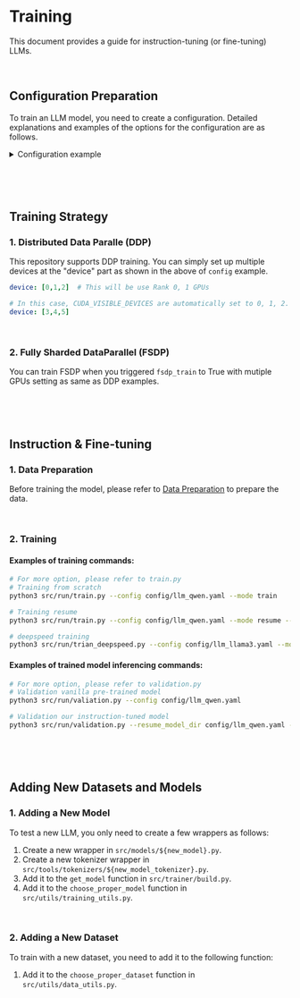 # Training
This document provides a guide for instruction-tuning (or fine-tuning) LLMs.

&nbsp;

## Configuration Preparation
To train an LLM model, you need to create a configuration. Detailed explanations and examples of the options for the configuration are as follows.
<details>
<summary>Configuration example</summary>

```yaml
# base
seed: 0
deterministic: True
model: llama3.1
model_size: 8b     # valid pattern examples: 10b, 1.2b, 2.8, 5 (you can omit b character)

# data config
data_train_type: ['qa']
data_path: ['/llm_data/training_dataset/incorporated_ner_data_v1']
template_dir: [templates/llama3_templates]   # list(directory) or directory, if null, template will be chosen according to the {data_path}/templates.

# project config
project: /full_training/output/llama3.1
name: full_test

# environment config
device: [0]
bit: bfloat16                 # [4, 8, 16, 32] or string like "float16" or "bfloat16", etc.
quant_config: False    # str, if you set bit as 4 or 8, you have to insert appropriate quantization config, or assertion error will occur. It only activate when you set bit to 4 or 8.
attn_implementation: null      # [flash_attention_2, sdpa, eager], if null, None default value will be applied.
load_unnecessary_half: False    # recommend to set True if you set bit to 16 (4, 8bit model automatically loads neccesaries to 32bit)
half_inference: False

# FSDP training configs
fsdp_train: False
fsdp_hyperparameters:
    cpu_offload: True
    amp_training: True
    wrap_policy: size_based     # [size_based, transformer_based]
    size_based:
        min_num_params: 10000     # integer value
    transformer_based:
        fsdp_layer_cls: null    # List of modules to apply FSDP

# data config
max_length: 8192
is_multi_turn: False
add_bos_token_when_response_start: True
add_eos_token_when_response_end: True
data_verbose: False

# tokenizer config (I recommend to double check the tokenizer's special token map)
pad_token_id: 128002     # [add, null, int] if null, tokenizer pad_token_id will not be overrided
bos_token_id: null    # [add, null, int] if null, tokenizer bos_token_id will not be overrided
eos_token_id: null    # [add, null, int] if null, tokenizer eos_token_id will not be overrided
cls_token_id: null    # [add, null, int] if null, tokenizer cls_token_id will not be overrided
sep_token_id: null    # [add, null, int] if null, tokenizer sep_token_id will not be overrided
unk_token_id: null    # [add, null, int] if null, tokenizer unk_token_id will not be overrided

# training config
batch_size: 2
epochs: 300
warmup_epochs: 0
steps: 284000
warmup_steps: 2000
optimizer_step_criterion: 'step'   # ['epoch', 'step']
lr0: 5e-5
lrf: 0.01      # last_lr = lr0 * lrf
scheduler_type: 'cosine'   # ['linear', 'cosine']
momentum: 0.9
weight_decay: 0.0
warmup_momentum: 0.8
early_stop_criterion: 5
workers: 1
total_cpu_use: 32
amp_training: False
ema_updating: False
train_verbose: True
inference_result_verbose: True
gradient_checkpointing:
    activate: True        # if True, gradient checkpointing strategy will be used to save GPU memeory consumption.
    checkpoint_type: 'hf_checkpoint'     # ['hf_checkpoint', 'torch_checkpoint'], if null, default value (hf_checkpoint) will be applied.
gradient_accumuate_step: 1
generation_max_time: 200        # Maximum time (seconds) of model's generation function. If null, no time limits. 
del_logits_after_forward: True  # If True, you can save GPU memroy consumption.

# peft
peft_config_path: False     # if False, training without peft

# logging data and metrics
common: ['train_loss', 'validation_loss', 'lr']               # ['train_loss', 'validation_loss', 'lr']
metrics: ['ppl', 'bleu', 'edit_distance', 'rouge', 'meteor']  # ['ppl', 'bleu', 'edit_distance', 'rouge', 'meteor']  # TODO: CIDEr 추가
fast_validation_n: null                                          # [null, 1, 2, ...], Only the number of data of the set value is evaluated per step
fast_validation_step_interval: 5                            # [null, 1, 2, ...], if null, all validation steps will be executed
validation_step_interval_prop: 1                          # setting between 0 and 1 values
tensorboard_logging_interval: 1
```
</details>

&nbsp;

&nbsp;

## Training Strategy
### 1. Distributed Data Paralle (DDP)
This repository supports DDP training. You can simply set up multiple devices at the "device" part as shown in the above  of `config` example.
```yaml
device: [0,1,2]  # This will be use Rank 0, 1 GPUs
```
```yaml
# In this case, CUDA_VISIBLE_DEVICES are automatically set to 0, 1, 2.
device: [3,4,5]  
```

&nbsp;


### 2. Fully Sharded DataParallel (FSDP)
You can train FSDP when you triggered `fsdp_train` to True with mutiple GPUs setting as same as DDP examples.


&nbsp;

&nbsp;


## Instruction & Fine-tuning
### 1. Data Preparation
Before training the model, please refer to [Data Preparation](./2_data_preparation.md) to prepare the data.

&nbsp;

### 2. Training
#### Examples of training commands:
```bash
# For more option, please refer to train.py
# Training from scratch
python3 src/run/train.py --config config/llm_qwen.yaml --mode train

# Training resume
python3 src/run/train.py --config config/llm_qwen.yaml --mode resume --resume_model_dir outputs/chat/qwen_fine_tuned --load_model_type best

# deepspeed training
python3 src/run/trian_deepspeed.py --config config/llm_llama3.yaml --mode train
```

#### Examples of trained model inferencing commands: 
```bash
# For more option, please refer to validation.py
# Validation vanilla pre-trained model
python3 src/run/valiation.py --config config/llm_qwen.yaml

# Validation our instruction-tuned model
python3 src/run/validation.py --resume_model_dir config/llm_qwen.yaml --load_model_type best
```

&nbsp;

&nbsp;


## Adding New Datasets and Models
### 1. Adding a New Model
To test a new LLM, you only need to create a few wrappers as follows:
1. Create a new wrapper in `src/models/${new_model}.py`.
2. Create a new tokenizer wrapper in `src/tools/tokenizers/${new_model_tokenizer}.py`.
3. Add it to the `get_model` function in `src/trainer/build.py`.
4. Add it to the `choose_proper_model` function in `src/utils/training_utils.py`.

&nbsp;

### 2. Adding a New Dataset
To train with a new dataset, you need to add it to the following function:
1. Add it to the `choose_proper_dataset` function in `src/utils/data_utils.py`.
